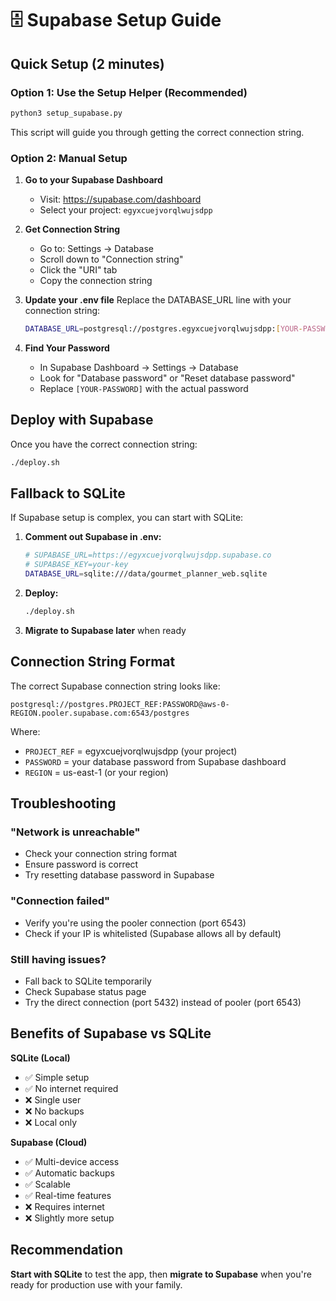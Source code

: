 # 🗄️ Supabase Setup Guide

## Quick Setup (2 minutes)

### Option 1: Use the Setup Helper (Recommended)
```bash
python3 setup_supabase.py
```
This script will guide you through getting the correct connection string.

### Option 2: Manual Setup

1. **Go to your Supabase Dashboard**
   - Visit: https://supabase.com/dashboard
   - Select your project: `egyxcuejvorqlwujsdpp`

2. **Get Connection String**
   - Go to: Settings → Database
   - Scroll down to "Connection string"
   - Click the "URI" tab
   - Copy the connection string

3. **Update your .env file**
   Replace the DATABASE_URL line with your connection string:
   ```bash
   DATABASE_URL=postgresql://postgres.egyxcuejvorqlwujsdpp:[YOUR-PASSWORD]@aws-0-us-east-1.pooler.supabase.com:6543/postgres
   ```

4. **Find Your Password**
   - In Supabase Dashboard → Settings → Database
   - Look for "Database password" or "Reset database password"
   - Replace `[YOUR-PASSWORD]` with the actual password

## Deploy with Supabase

Once you have the correct connection string:

```bash
./deploy.sh
```

## Fallback to SQLite

If Supabase setup is complex, you can start with SQLite:

1. **Comment out Supabase in .env:**
   ```bash
   # SUPABASE_URL=https://egyxcuejvorqlwujsdpp.supabase.co
   # SUPABASE_KEY=your-key
   DATABASE_URL=sqlite:///data/gourmet_planner_web.sqlite
   ```

2. **Deploy:**
   ```bash
   ./deploy.sh
   ```

3. **Migrate to Supabase later** when ready

## Connection String Format

The correct Supabase connection string looks like:
```
postgresql://postgres.PROJECT_REF:PASSWORD@aws-0-REGION.pooler.supabase.com:6543/postgres
```

Where:
- `PROJECT_REF` = egyxcuejvorqlwujsdpp (your project)
- `PASSWORD` = your database password from Supabase dashboard
- `REGION` = us-east-1 (or your region)

## Troubleshooting

### "Network is unreachable"
- Check your connection string format
- Ensure password is correct
- Try resetting database password in Supabase

### "Connection failed"
- Verify you're using the pooler connection (port 6543)
- Check if your IP is whitelisted (Supabase allows all by default)

### Still having issues?
- Fall back to SQLite temporarily
- Check Supabase status page
- Try the direct connection (port 5432) instead of pooler (port 6543)

## Benefits of Supabase vs SQLite

**SQLite (Local)**
- ✅ Simple setup
- ✅ No internet required
- ❌ Single user
- ❌ No backups
- ❌ Local only

**Supabase (Cloud)**
- ✅ Multi-device access
- ✅ Automatic backups
- ✅ Scalable
- ✅ Real-time features
- ❌ Requires internet
- ❌ Slightly more setup

## Recommendation

**Start with SQLite** to test the app, then **migrate to Supabase** when you're ready for production use with your family.